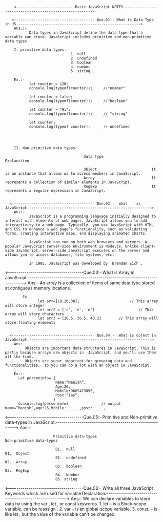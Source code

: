        

        <---------------------------Basic JavaScript NOTES-------------------------------------------------------->
        
       <------------------------------------- Que.01:- What is Data Type in JS.-------------------------------------------------------->
        Ans.:-  
               Data types in JavaScript define the data type that a variable can store. JavaScript includes primitive and non-primitive data types.  

        I. primitive data types:-
                                  1. null
                                  2. undefined
                                  3. boolean
                                  4. number
                                  5. string

        Ex.:-
               let counter = 120;
               console.log(typeof(counter));     //"number" 

               let counter = false; 
               console.log(typeof(counter));     //"boolean" 

               let counter = "Hi";
               console.log(typeof(counter));     // "string" 

               let counter; 
               console.log(typeof counter);      // undefined 




        II. Non-primitive data types:-

                                        Data Type                              Explanation

                                        Object                         It is an instance that allows us to access members in JavaScript.
                                        Array                          It represents a collection of similar elements in JavaScript.
                                        RegExp                         It represents a regular expression in JavaScript.
								

      <-------------------------------------  Que.02:-  what    is   JavaScript.-------------------------------------------------------->
        Ans:-
               JavaScript is a programming language initially designed to interact with elements of web pages. JavaScript allows you to add interactivity to a web page. Typically, you use JavaScript with HTML and CSS to enhance a web page’s functionality, such as validating forms, creating interactive maps, and displaying animated charts.

               JavaScript can run on both web browsers and servers. A popular JavaScript server-side environment is Node.js. Unlike client-side JavaScript, server-side JavaScript executes on the server and allows you to access databases, file systems, etc. 

               In 1995, JavaScript was developed by  Brendan Eich , 



<-------------------------------------Que.03:- What is Array in JavaScript.-------------------------------------------------------------------------->
        Ans:-
             An array is a collection of items of same data type stored at contiguous memory locations. 

            Ex.- 
                   let arr=[10,20,30];                       // This array will store integer 
                   let arr2 = ['c', 'd', 'e']                    // This array will store characters 
                   let arr3 = [28.5, 36.5, 40.2]        // This array will store floating elements


      <-------------------------------------  Que.04:-  What is object in JavaScript.-------------------------------------------------------->
        Ans:-
             Objects are important data structures in JavaScript. This is partly because arrays are objects in  JavaScript, and you'll use them all the time.
             Objects are super important for grouping data and functionalities,  so you can do a lot with an object in JavaScript. 

        Ex.:-
          Let personinfo= {
                           Name:”Manish”,
                           Age:26,
                           Mobile:9685479895,
                           Post:”ias”,
                          }
          Console.log(personinfo)               // output name=”Manish”,age:26,Mobile:______,post:_____,



<-------------------------------------Que.05:- Primitive and Non-primitive data-types in JavaScript.-------------------------------------------------------->
        Ans:-

                          Primitive data-types                                                 Non-primitive data-types

                           01.  null                                                              01.  Object
                           02.  undefined                                                         02.  Array
                           03.  boolean                                                           03.  RegExp
                           04.  Number
                           05. string


<-------------------------------------Que.06:-  Write all three JavaScript Keywords which are used for variable Declaration.-------------------------------------------------------->
        Ans:-
                   We can declare variables to store data by using the var , let , or const keywords.
               1. let – is a Block-scope variable, can be reassign  .
               2. var – is an global-scope variable. 
               3. const. – is like let , but the value of the variable can't be changed.
